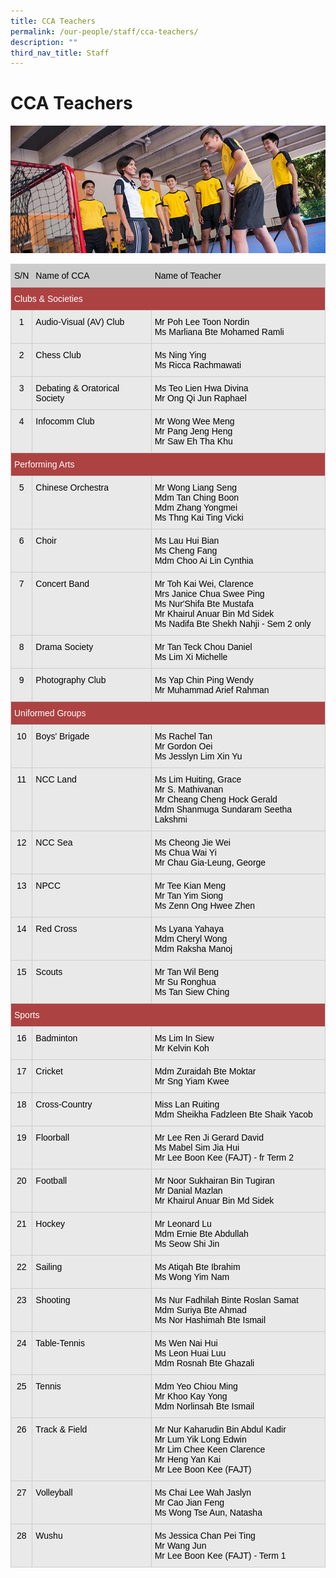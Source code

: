 ```yaml
---
title: CCA Teachers
permalink: /our-people/staff/cca-teachers/
description: ""
third_nav_title: Staff
---
```

# **CCA Teachers**

![](/images/cca_teachers.jpg)




<table style="border-collapse:collapse;border-spacing:0" class="tg"><thead><tr><th style="background-color:#CCC;border-color:#cccccc;border-style:solid;border-width:1px;color:#000000;font-family:Arial, sans-serif;font-size:14px;font-weight:normal;overflow:hidden;padding:10px 5px;text-align:left;vertical-align:top;word-break:normal">S/N</th><th style="background-color:#CCC;border-color:#cccccc;border-style:solid;border-width:1px;color:#000000;font-family:Arial, sans-serif;font-size:14px;font-weight:normal;overflow:hidden;padding:10px 5px;text-align:left;vertical-align:top;word-break:normal">Name of CCA</th><th style="background-color:#CCC;border-color:#cccccc;border-style:solid;border-width:1px;color:#000000;font-family:Arial, sans-serif;font-size:14px;font-weight:normal;overflow:hidden;padding:10px 5px;text-align:left;vertical-align:top;word-break:normal" colspan="5">Name of Teacher</th></tr></thead><tbody><tr><td style="background-color:#AD4242;border-color:#cccccc;border-style:solid;border-width:1px;color:#ffffff;font-family:Arial, sans-serif;font-size:14px;overflow:hidden;padding:10px 5px;text-align:left;vertical-align:top;word-break:normal" colspan="7">Clubs &amp; Societies</td></tr><tr><td style="background-color:#E9E9E9;border-color:#cccccc;border-style:solid;border-width:1px;color:#000000;font-family:Arial, sans-serif;font-size:14px;overflow:hidden;padding:10px 5px;text-align:center;vertical-align:top;word-break:normal">1</td><td style="background-color:#E9E9E9;border-color:#cccccc;border-style:solid;border-width:1px;color:#000000;font-family:Arial, sans-serif;font-size:14px;overflow:hidden;padding:10px 5px;text-align:left;vertical-align:top;word-break:normal">Audio-Visual (AV) Club</td><td style="background-color:#E9E9E9;border-color:#cccccc;border-style:solid;border-width:1px;color:#000000;font-family:Arial, sans-serif;font-size:14px;overflow:hidden;padding:10px 5px;text-align:left;vertical-align:top;word-break:normal" colspan="5">Mr Poh Lee Toon Nordin<br>Ms Marliana Bte Mohamed Ramli</td></tr><tr><td style="background-color:#E9E9E9;border-color:#cccccc;border-style:solid;border-width:1px;color:#000000;font-family:Arial, sans-serif;font-size:14px;overflow:hidden;padding:10px 5px;text-align:center;vertical-align:top;word-break:normal">2</td><td style="background-color:#E9E9E9;border-color:#cccccc;border-style:solid;border-width:1px;color:#000000;font-family:Arial, sans-serif;font-size:14px;overflow:hidden;padding:10px 5px;text-align:left;vertical-align:top;word-break:normal">Chess Club</td><td style="background-color:#E9E9E9;border-color:#cccccc;border-style:solid;border-width:1px;color:#000000;font-family:Arial, sans-serif;font-size:14px;overflow:hidden;padding:10px 5px;text-align:left;vertical-align:top;word-break:normal" colspan="5">Ms Ning Ying<br>Ms Ricca Rachmawati</td></tr><tr><td style="background-color:#E9E9E9;border-color:#cccccc;border-style:solid;border-width:1px;color:#000000;font-family:Arial, sans-serif;font-size:14px;overflow:hidden;padding:10px 5px;text-align:center;vertical-align:top;word-break:normal">3</td><td style="background-color:#E9E9E9;border-color:#cccccc;border-style:solid;border-width:1px;color:#000000;font-family:Arial, sans-serif;font-size:14px;overflow:hidden;padding:10px 5px;text-align:left;vertical-align:top;word-break:normal">Debating &amp; Oratorical Society</td><td style="background-color:#E9E9E9;border-color:#cccccc;border-style:solid;border-width:1px;color:#000000;font-family:Arial, sans-serif;font-size:14px;overflow:hidden;padding:10px 5px;text-align:left;vertical-align:top;word-break:normal" colspan="5">Ms Teo Lien Hwa Divina<br>Mr Ong Qi Jun Raphael</td></tr><tr><td style="background-color:#E9E9E9;border-color:#cccccc;border-style:solid;border-width:1px;color:#000000;font-family:Arial, sans-serif;font-size:14px;overflow:hidden;padding:10px 5px;text-align:center;vertical-align:top;word-break:normal">4</td><td style="background-color:#E9E9E9;border-color:#cccccc;border-style:solid;border-width:1px;color:#000000;font-family:Arial, sans-serif;font-size:14px;overflow:hidden;padding:10px 5px;text-align:left;vertical-align:top;word-break:normal">Infocomm Club</td><td style="background-color:#E9E9E9;border-color:#cccccc;border-style:solid;border-width:1px;color:#000000;font-family:Arial, sans-serif;font-size:14px;overflow:hidden;padding:10px 5px;text-align:left;vertical-align:top;word-break:normal" colspan="5">Mr Wong Wee Meng<br>Mr Pang Jeng Heng<br>Mr Saw Eh Tha Khu</td></tr><tr><td style="background-color:#AD4242;border-color:#cccccc;border-style:solid;border-width:1px;color:#ffffff;font-family:Arial, sans-serif;font-size:14px;overflow:hidden;padding:10px 5px;text-align:left;vertical-align:top;word-break:normal" colspan="7">Performing Arts</td></tr><tr><td style="background-color:#E9E9E9;border-color:#cccccc;border-style:solid;border-width:1px;color:#000000;font-family:Arial, sans-serif;font-size:14px;overflow:hidden;padding:10px 5px;text-align:center;vertical-align:top;word-break:normal">5</td><td style="background-color:#E9E9E9;border-color:#cccccc;border-style:solid;border-width:1px;color:#000000;font-family:Arial, sans-serif;font-size:14px;overflow:hidden;padding:10px 5px;text-align:left;vertical-align:top;word-break:normal">Chinese Orchestra</td><td style="background-color:#E9E9E9;border-color:#cccccc;border-style:solid;border-width:1px;color:#000000;font-family:Arial, sans-serif;font-size:14px;overflow:hidden;padding:10px 5px;text-align:left;vertical-align:top;word-break:normal" colspan="5">Mr Wong Liang Seng<br>Mdm Tan Ching Boon<br>Mdm Zhang Yongmei<br>Ms Thng Kai Ting Vicki</td></tr><tr><td style="background-color:#E9E9E9;border-color:#cccccc;border-style:solid;border-width:1px;color:#000000;font-family:Arial, sans-serif;font-size:14px;overflow:hidden;padding:10px 5px;text-align:center;vertical-align:top;word-break:normal">6</td><td style="background-color:#E9E9E9;border-color:#cccccc;border-style:solid;border-width:1px;color:#000000;font-family:Arial, sans-serif;font-size:14px;overflow:hidden;padding:10px 5px;text-align:left;vertical-align:top;word-break:normal">Choir</td><td style="background-color:#E9E9E9;border-color:#cccccc;border-style:solid;border-width:1px;color:#000000;font-family:Arial, sans-serif;font-size:14px;overflow:hidden;padding:10px 5px;text-align:left;vertical-align:top;word-break:normal" colspan="5">Ms Lau Hui Bian<br>Ms Cheng Fang<br>Mdm Choo Ai Lin Cynthia</td></tr><tr><td style="background-color:#E9E9E9;border-color:#cccccc;border-style:solid;border-width:1px;color:#000000;font-family:Arial, sans-serif;font-size:14px;overflow:hidden;padding:10px 5px;text-align:center;vertical-align:top;word-break:normal">7</td><td style="background-color:#E9E9E9;border-color:#cccccc;border-style:solid;border-width:1px;color:#000000;font-family:Arial, sans-serif;font-size:14px;overflow:hidden;padding:10px 5px;text-align:left;vertical-align:top;word-break:normal">Concert Band</td><td style="background-color:#E9E9E9;border-color:#cccccc;border-style:solid;border-width:1px;color:#000000;font-family:Arial, sans-serif;font-size:14px;overflow:hidden;padding:10px 5px;text-align:left;vertical-align:top;word-break:normal" colspan="5">Mr Toh Kai Wei, Clarence<br>Mrs Janice Chua Swee Ping<br>Ms Nur'Shifa Bte Mustafa<br>Mr Khairul Anuar Bin Md Sidek<br>Ms Nadifa Bte Shekh Nahji - Sem 2 only</td></tr><tr><td style="background-color:#E9E9E9;border-color:#cccccc;border-style:solid;border-width:1px;color:#000000;font-family:Arial, sans-serif;font-size:14px;overflow:hidden;padding:10px 5px;text-align:center;vertical-align:top;word-break:normal">8</td><td style="background-color:#E9E9E9;border-color:#cccccc;border-style:solid;border-width:1px;color:#000000;font-family:Arial, sans-serif;font-size:14px;overflow:hidden;padding:10px 5px;text-align:left;vertical-align:top;word-break:normal">Drama Society</td><td style="background-color:#E9E9E9;border-color:#cccccc;border-style:solid;border-width:1px;color:#000000;font-family:Arial, sans-serif;font-size:14px;overflow:hidden;padding:10px 5px;text-align:left;vertical-align:top;word-break:normal" colspan="5">Mr Tan Teck Chou Daniel<br>Ms Lim Xi Michelle</td></tr><tr><td style="background-color:#E9E9E9;border-color:#cccccc;border-style:solid;border-width:1px;color:#000000;font-family:Arial, sans-serif;font-size:14px;overflow:hidden;padding:10px 5px;text-align:center;vertical-align:top;word-break:normal">9</td><td style="background-color:#E9E9E9;border-color:#cccccc;border-style:solid;border-width:1px;color:#000000;font-family:Arial, sans-serif;font-size:14px;overflow:hidden;padding:10px 5px;text-align:left;vertical-align:top;word-break:normal">Photography Club</td><td style="background-color:#E9E9E9;border-color:#cccccc;border-style:solid;border-width:1px;color:#000000;font-family:Arial, sans-serif;font-size:14px;overflow:hidden;padding:10px 5px;text-align:left;vertical-align:top;word-break:normal" colspan="5">Ms Yap Chin Ping Wendy<br>Mr Muhammad Arief Rahman</td></tr><tr><td style="background-color:#AD4242;border-color:#cccccc;border-style:solid;border-width:1px;color:#ffffff;font-family:Arial, sans-serif;font-size:14px;overflow:hidden;padding:10px 5px;text-align:left;vertical-align:top;word-break:normal" colspan="7">Uniformed Groups</td></tr><tr><td style="background-color:#E9E9E9;border-color:#cccccc;border-style:solid;border-width:1px;color:#000000;font-family:Arial, sans-serif;font-size:14px;overflow:hidden;padding:10px 5px;text-align:center;vertical-align:top;word-break:normal">10</td><td style="background-color:#E9E9E9;border-color:#cccccc;border-style:solid;border-width:1px;color:#000000;font-family:Arial, sans-serif;font-size:14px;overflow:hidden;padding:10px 5px;text-align:left;vertical-align:top;word-break:normal">Boys' Brigade</td><td style="background-color:#E9E9E9;border-color:#cccccc;border-style:solid;border-width:1px;color:#000000;font-family:Arial, sans-serif;font-size:14px;overflow:hidden;padding:10px 5px;text-align:left;vertical-align:top;word-break:normal" colspan="5">Ms Rachel Tan<br>Mr Gordon Oei<br>Ms Jesslyn Lim Xin Yu</td></tr><tr><td style="background-color:#E9E9E9;border-color:#cccccc;border-style:solid;border-width:1px;color:#000000;font-family:Arial, sans-serif;font-size:14px;overflow:hidden;padding:10px 5px;text-align:center;vertical-align:top;word-break:normal">11</td><td style="background-color:#E9E9E9;border-color:#cccccc;border-style:solid;border-width:1px;color:#000000;font-family:Arial, sans-serif;font-size:14px;overflow:hidden;padding:10px 5px;text-align:left;vertical-align:top;word-break:normal">NCC Land</td><td style="background-color:#E9E9E9;border-color:#cccccc;border-style:solid;border-width:1px;color:#000000;font-family:Arial, sans-serif;font-size:14px;overflow:hidden;padding:10px 5px;text-align:left;vertical-align:top;word-break:normal" colspan="5">Ms Lim Huiting, Grace<br>Mr S. Mathivanan<br>Mr Cheang Cheng Hock Gerald<br>Mdm Shanmuga Sundaram Seetha Lakshmi</td></tr><tr><td style="background-color:#E9E9E9;border-color:#cccccc;border-style:solid;border-width:1px;color:#000000;font-family:Arial, sans-serif;font-size:14px;overflow:hidden;padding:10px 5px;text-align:center;vertical-align:top;word-break:normal">12</td><td style="background-color:#E9E9E9;border-color:#cccccc;border-style:solid;border-width:1px;color:#000000;font-family:Arial, sans-serif;font-size:14px;overflow:hidden;padding:10px 5px;text-align:left;vertical-align:top;word-break:normal">NCC Sea</td><td style="background-color:#E9E9E9;border-color:#cccccc;border-style:solid;border-width:1px;color:#000000;font-family:Arial, sans-serif;font-size:14px;overflow:hidden;padding:10px 5px;text-align:left;vertical-align:top;word-break:normal" colspan="5">Ms Cheong Jie Wei<br>Ms Chua Wai Yi<br>Mr Chau Gia-Leung, George</td></tr><tr><td style="background-color:#E9E9E9;border-color:#cccccc;border-style:solid;border-width:1px;color:#000000;font-family:Arial, sans-serif;font-size:14px;overflow:hidden;padding:10px 5px;text-align:center;vertical-align:top;word-break:normal">13</td><td style="background-color:#E9E9E9;border-color:#cccccc;border-style:solid;border-width:1px;color:#000000;font-family:Arial, sans-serif;font-size:14px;overflow:hidden;padding:10px 5px;text-align:left;vertical-align:top;word-break:normal">NPCC</td><td style="background-color:#E9E9E9;border-color:#cccccc;border-style:solid;border-width:1px;color:#000000;font-family:Arial, sans-serif;font-size:14px;overflow:hidden;padding:10px 5px;text-align:left;vertical-align:top;word-break:normal" colspan="5">Mr Tee Kian Meng<br>Mr Tan Yim Siong<br>Ms Zenn Ong Hwee Zhen</td></tr><tr><td style="background-color:#E9E9E9;border-color:#cccccc;border-style:solid;border-width:1px;color:#000000;font-family:Arial, sans-serif;font-size:14px;overflow:hidden;padding:10px 5px;text-align:center;vertical-align:top;word-break:normal">14</td><td style="background-color:#E9E9E9;border-color:#cccccc;border-style:solid;border-width:1px;color:#000000;font-family:Arial, sans-serif;font-size:14px;overflow:hidden;padding:10px 5px;text-align:left;vertical-align:top;word-break:normal">Red Cross</td><td style="background-color:#E9E9E9;border-color:#cccccc;border-style:solid;border-width:1px;color:#000000;font-family:Arial, sans-serif;font-size:14px;overflow:hidden;padding:10px 5px;text-align:left;vertical-align:top;word-break:normal" colspan="5">Ms Lyana Yahaya<br>Mdm Cheryl Wong<br>Mdm Raksha Manoj</td></tr><tr><td style="background-color:#E9E9E9;border-color:#cccccc;border-style:solid;border-width:1px;color:#000000;font-family:Arial, sans-serif;font-size:14px;overflow:hidden;padding:10px 5px;text-align:center;vertical-align:top;word-break:normal">15</td><td style="background-color:#E9E9E9;border-color:#cccccc;border-style:solid;border-width:1px;color:#000000;font-family:Arial, sans-serif;font-size:14px;overflow:hidden;padding:10px 5px;text-align:left;vertical-align:top;word-break:normal">Scouts</td><td style="background-color:#E9E9E9;border-color:#cccccc;border-style:solid;border-width:1px;color:#000000;font-family:Arial, sans-serif;font-size:14px;overflow:hidden;padding:10px 5px;text-align:left;vertical-align:top;word-break:normal" colspan="5">Mr Tan Wil Beng<br>Mr Su Ronghua<br>Ms Tan Siew Ching</td></tr><tr><td style="background-color:#AD4242;border-color:#cccccc;border-style:solid;border-width:1px;color:#ffffff;font-family:Arial, sans-serif;font-size:14px;overflow:hidden;padding:10px 5px;text-align:left;vertical-align:top;word-break:normal" colspan="7">Sports</td></tr><tr><td style="background-color:#E9E9E9;border-color:#cccccc;border-style:solid;border-width:1px;color:#000000;font-family:Arial, sans-serif;font-size:14px;overflow:hidden;padding:10px 5px;text-align:center;vertical-align:top;word-break:normal">16</td><td style="background-color:#E9E9E9;border-color:#cccccc;border-style:solid;border-width:1px;color:#000000;font-family:Arial, sans-serif;font-size:14px;overflow:hidden;padding:10px 5px;text-align:left;vertical-align:top;word-break:normal">Badminton</td><td style="background-color:#E9E9E9;border-color:#cccccc;border-style:solid;border-width:1px;color:#000000;font-family:Arial, sans-serif;font-size:14px;overflow:hidden;padding:10px 5px;text-align:left;vertical-align:top;word-break:normal" colspan="5">Ms Lim In Siew<br>Mr Kelvin Koh</td></tr><tr><td style="background-color:#E9E9E9;border-color:#cccccc;border-style:solid;border-width:1px;color:#000000;font-family:Arial, sans-serif;font-size:14px;overflow:hidden;padding:10px 5px;text-align:center;vertical-align:top;word-break:normal">17</td><td style="background-color:#E9E9E9;border-color:#cccccc;border-style:solid;border-width:1px;color:#000000;font-family:Arial, sans-serif;font-size:14px;overflow:hidden;padding:10px 5px;text-align:left;vertical-align:top;word-break:normal">Cricket</td><td style="background-color:#E9E9E9;border-color:#cccccc;border-style:solid;border-width:1px;color:#000000;font-family:Arial, sans-serif;font-size:14px;overflow:hidden;padding:10px 5px;text-align:left;vertical-align:top;word-break:normal" colspan="5">Mdm Zuraidah Bte Moktar<br>Mr Sng Yiam Kwee</td></tr><tr><td style="background-color:#E9E9E9;border-color:#cccccc;border-style:solid;border-width:1px;color:#000000;font-family:Arial, sans-serif;font-size:14px;overflow:hidden;padding:10px 5px;text-align:center;vertical-align:top;word-break:normal">18</td><td style="background-color:#E9E9E9;border-color:#cccccc;border-style:solid;border-width:1px;color:#000000;font-family:Arial, sans-serif;font-size:14px;overflow:hidden;padding:10px 5px;text-align:left;vertical-align:top;word-break:normal">Cross-Country</td><td style="background-color:#E9E9E9;border-color:#cccccc;border-style:solid;border-width:1px;color:#000000;font-family:Arial, sans-serif;font-size:14px;overflow:hidden;padding:10px 5px;text-align:left;vertical-align:top;word-break:normal" colspan="5">Miss Lan Ruiting<br>Mdm Sheikha Fadzleen Bte Shaik Yacob</td></tr><tr><td style="background-color:#E9E9E9;border-color:#cccccc;border-style:solid;border-width:1px;color:#000000;font-family:Arial, sans-serif;font-size:14px;overflow:hidden;padding:10px 5px;text-align:center;vertical-align:top;word-break:normal">19</td><td style="background-color:#E9E9E9;border-color:#cccccc;border-style:solid;border-width:1px;color:#000000;font-family:Arial, sans-serif;font-size:14px;overflow:hidden;padding:10px 5px;text-align:left;vertical-align:top;word-break:normal">Floorball</td><td style="background-color:#E9E9E9;border-color:#cccccc;border-style:solid;border-width:1px;color:#000000;font-family:Arial, sans-serif;font-size:14px;overflow:hidden;padding:10px 5px;text-align:left;vertical-align:top;word-break:normal" colspan="5">Mr Lee Ren Ji Gerard David<br>Ms Mabel Sim Jia Hui<br>Mr Lee Boon Kee (FAJT) - fr Term 2</td></tr><tr><td style="background-color:#E9E9E9;border-color:#cccccc;border-style:solid;border-width:1px;color:#000000;font-family:Arial, sans-serif;font-size:14px;overflow:hidden;padding:10px 5px;text-align:center;vertical-align:top;word-break:normal">20</td><td style="background-color:#E9E9E9;border-color:#cccccc;border-style:solid;border-width:1px;color:#000000;font-family:Arial, sans-serif;font-size:14px;overflow:hidden;padding:10px 5px;text-align:left;vertical-align:top;word-break:normal">Football</td><td style="background-color:#E9E9E9;border-color:#cccccc;border-style:solid;border-width:1px;color:#000000;font-family:Arial, sans-serif;font-size:14px;overflow:hidden;padding:10px 5px;text-align:left;vertical-align:top;word-break:normal" colspan="5">Mr Noor Sukhairan Bin Tugiran<br>Mr Danial Mazlan<br>Mr Khairul Anuar Bin Md Sidek</td></tr><tr><td style="background-color:#E9E9E9;border-color:#cccccc;border-style:solid;border-width:1px;color:#000000;font-family:Arial, sans-serif;font-size:14px;overflow:hidden;padding:10px 5px;text-align:center;vertical-align:top;word-break:normal">21</td><td style="background-color:#E9E9E9;border-color:#cccccc;border-style:solid;border-width:1px;color:#000000;font-family:Arial, sans-serif;font-size:14px;overflow:hidden;padding:10px 5px;text-align:left;vertical-align:top;word-break:normal">Hockey</td><td style="background-color:#E9E9E9;border-color:#cccccc;border-style:solid;border-width:1px;color:#000000;font-family:Arial, sans-serif;font-size:14px;overflow:hidden;padding:10px 5px;text-align:left;vertical-align:top;word-break:normal" colspan="5">Mr Leonard Lu<br>Mdm Ernie Bte Abdullah<br>Ms Seow Shi Jin</td></tr><tr><td style="background-color:#E9E9E9;border-color:#cccccc;border-style:solid;border-width:1px;color:#000000;font-family:Arial, sans-serif;font-size:14px;overflow:hidden;padding:10px 5px;text-align:center;vertical-align:top;word-break:normal">22</td><td style="background-color:#E9E9E9;border-color:#cccccc;border-style:solid;border-width:1px;color:#000000;font-family:Arial, sans-serif;font-size:14px;overflow:hidden;padding:10px 5px;text-align:left;vertical-align:top;word-break:normal">Sailing</td><td style="background-color:#E9E9E9;border-color:#cccccc;border-style:solid;border-width:1px;color:#000000;font-family:Arial, sans-serif;font-size:14px;overflow:hidden;padding:10px 5px;text-align:left;vertical-align:top;word-break:normal" colspan="5">Ms Atiqah Bte Ibrahim<br>Ms Wong Yim Nam</td></tr><tr><td style="background-color:#E9E9E9;border-color:#cccccc;border-style:solid;border-width:1px;color:#000000;font-family:Arial, sans-serif;font-size:14px;overflow:hidden;padding:10px 5px;text-align:center;vertical-align:top;word-break:normal">23</td><td style="background-color:#E9E9E9;border-color:#cccccc;border-style:solid;border-width:1px;color:#000000;font-family:Arial, sans-serif;font-size:14px;overflow:hidden;padding:10px 5px;text-align:left;vertical-align:top;word-break:normal">Shooting</td><td style="background-color:#E9E9E9;border-color:#cccccc;border-style:solid;border-width:1px;color:#000000;font-family:Arial, sans-serif;font-size:14px;overflow:hidden;padding:10px 5px;text-align:left;vertical-align:top;word-break:normal" colspan="5">Ms Nur Fadhilah Binte Roslan Samat<br>Mdm Suriya Bte Ahmad<br>Ms Nor Hashimah Bte Ismail</td></tr><tr><td style="background-color:#E9E9E9;border-color:#cccccc;border-style:solid;border-width:1px;color:#000000;font-family:Arial, sans-serif;font-size:14px;overflow:hidden;padding:10px 5px;text-align:center;vertical-align:top;word-break:normal">24</td><td style="background-color:#E9E9E9;border-color:#cccccc;border-style:solid;border-width:1px;color:#000000;font-family:Arial, sans-serif;font-size:14px;overflow:hidden;padding:10px 5px;text-align:left;vertical-align:top;word-break:normal">Table-Tennis</td><td style="background-color:#E9E9E9;border-color:#cccccc;border-style:solid;border-width:1px;color:#000000;font-family:Arial, sans-serif;font-size:14px;overflow:hidden;padding:10px 5px;text-align:left;vertical-align:top;word-break:normal" colspan="5">Ms Wen Nai Hui<br>Ms Leon Huai Luu<br>Mdm Rosnah Bte Ghazali</td></tr><tr><td style="background-color:#E9E9E9;border-color:#cccccc;border-style:solid;border-width:1px;color:#000000;font-family:Arial, sans-serif;font-size:14px;overflow:hidden;padding:10px 5px;text-align:center;vertical-align:top;word-break:normal">25</td><td style="background-color:#E9E9E9;border-color:#cccccc;border-style:solid;border-width:1px;color:#000000;font-family:Arial, sans-serif;font-size:14px;overflow:hidden;padding:10px 5px;text-align:left;vertical-align:top;word-break:normal">Tennis</td><td style="background-color:#E9E9E9;border-color:#cccccc;border-style:solid;border-width:1px;color:#000000;font-family:Arial, sans-serif;font-size:14px;overflow:hidden;padding:10px 5px;text-align:left;vertical-align:top;word-break:normal" colspan="5">Mdm Yeo Chiou Ming<br>Mr Khoo Kay Yong<br>Mdm Norlinsah Bte Ismail</td></tr><tr><td style="background-color:#E9E9E9;border-color:#cccccc;border-style:solid;border-width:1px;color:#000000;font-family:Arial, sans-serif;font-size:14px;overflow:hidden;padding:10px 5px;text-align:center;vertical-align:top;word-break:normal">26</td><td style="background-color:#E9E9E9;border-color:#cccccc;border-style:solid;border-width:1px;color:#000000;font-family:Arial, sans-serif;font-size:14px;overflow:hidden;padding:10px 5px;text-align:left;vertical-align:top;word-break:normal">Track &amp; Field</td><td style="background-color:#E9E9E9;border-color:#cccccc;border-style:solid;border-width:1px;color:#000000;font-family:Arial, sans-serif;font-size:14px;overflow:hidden;padding:10px 5px;text-align:left;vertical-align:top;word-break:normal" colspan="5">Mr Nur Kaharudin Bin Abdul Kadir<br>Mr Lum Yik Long Edwin<br>Mr Lim Chee Keen Clarence<br>Mr Heng Yan Kai<br>Mr Lee Boon Kee (FAJT)</td></tr><tr><td style="background-color:#E9E9E9;border-color:#cccccc;border-style:solid;border-width:1px;color:#000000;font-family:Arial, sans-serif;font-size:14px;overflow:hidden;padding:10px 5px;text-align:center;vertical-align:top;word-break:normal">27</td><td style="background-color:#E9E9E9;border-color:#cccccc;border-style:solid;border-width:1px;color:#000000;font-family:Arial, sans-serif;font-size:14px;overflow:hidden;padding:10px 5px;text-align:left;vertical-align:top;word-break:normal">Volleyball</td><td style="background-color:#E9E9E9;border-color:#cccccc;border-style:solid;border-width:1px;color:#000000;font-family:Arial, sans-serif;font-size:14px;overflow:hidden;padding:10px 5px;text-align:left;vertical-align:top;word-break:normal" colspan="5">Ms Chai Lee Wah Jaslyn<br>Mr Cao Jian Feng<br>Ms Wong Tse Aun, Natasha</td></tr><tr><td style="background-color:#E9E9E9;border-color:#cccccc;border-style:solid;border-width:1px;color:#000000;font-family:Arial, sans-serif;font-size:14px;overflow:hidden;padding:10px 5px;text-align:center;vertical-align:top;word-break:normal">28</td><td style="background-color:#E9E9E9;border-color:#cccccc;border-style:solid;border-width:1px;color:#000000;font-family:Arial, sans-serif;font-size:14px;overflow:hidden;padding:10px 5px;text-align:left;vertical-align:top;word-break:normal">Wushu</td><td style="background-color:#E9E9E9;border-color:#cccccc;border-style:solid;border-width:1px;color:#000000;font-family:Arial, sans-serif;font-size:14px;overflow:hidden;padding:10px 5px;text-align:left;vertical-align:top;word-break:normal" colspan="5">Ms Jessica Chan Pei Ting<br>Mr Wang Jun<br>Mr Lee Boon Kee (FAJT) - Term 1</td></tr></tbody></table>
